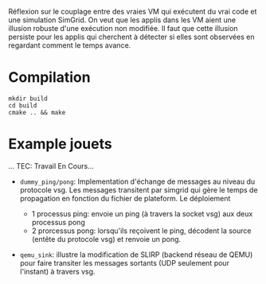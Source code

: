 Réflexion sur le couplage entre des vraies VM qui exécutent du vrai
code et une simulation SimGrid. On veut que les applis dans les VM
aient une illusion robuste d'une exécution non modifiée. Il faut que
cette illusion persiste pour les applis qui cherchent à détecter si
elles sont observées en regardant comment le temps avance.

# Compilation

```
mkdir build
cd build
cmake .. && make
```


# Example jouets

... TEC: Travail En Cours...

- `dummy_ping/pong`: Implementation d'échange de messages au niveau du
protocole vsg. Les messages transitent par simgrid qui gère le temps de
propagation en fonction du fichier de plateform. Le déploiement
  - 1 processus ping: envoie un ping (à travers la socket vsg) aux deux processus pong
  - 2 prorcessus pong: lorsqu'ils reçoivent le ping, décodent la source
  (entête du protocole vsg) et renvoie un pong.


- `qemu_sink`: illustre la modification de SLIRP (backend réseau de QEMU) pour faire
 transiter les messages sortants (UDP seulement pour l'instant) à travers
 vsg.

